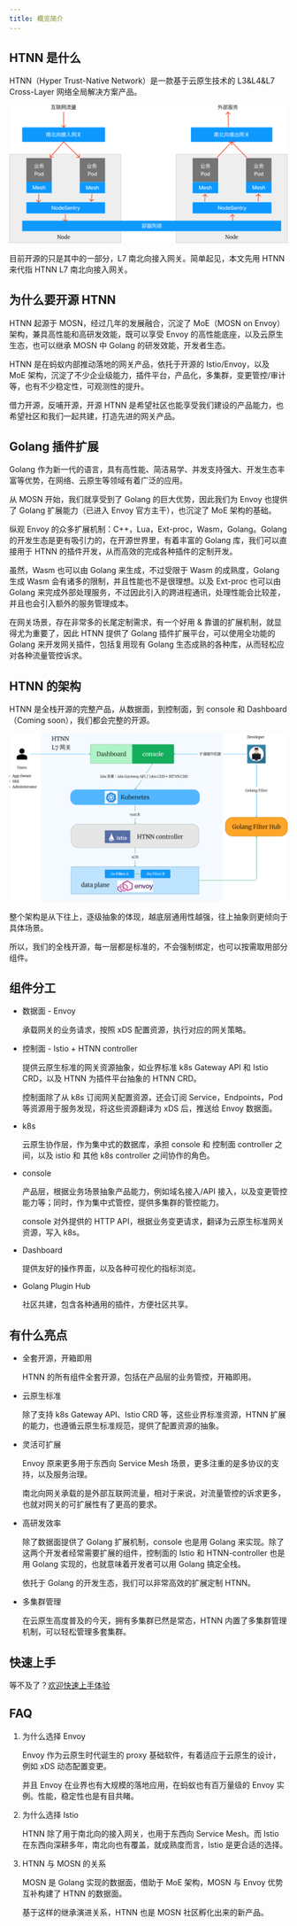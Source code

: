 ```yaml
---
title: 概览简介
---
```


## HTNN 是什么

HTNN（Hyper Trust-Native Network）是一款基于云原生技术的 L3&L4&L7 Cross-Layer 网络全局解决方案产品。

![HTNN](/images/HTNN.png)

目前开源的只是其中的一部分，L7 南北向接入网关。简单起见，本文先用 HTNN 来代指 HTNN L7 南北向接入网关。

## 为什么要开源 HTNN

HTNN 起源于 MOSN，经过几年的发展融合，沉淀了 MoE（MOSN on Envoy）架构，兼具高性能和高研发效能，既可以享受 Envoy 的高性能底座，以及云原生生态，也可以继承 MOSN 中 Golang 的研发效能，开发者生态。

HTNN 是在蚂蚁内部推动落地的网关产品，依托于开源的 Istio/Envoy，以及 MoE 架构，沉淀了不少企业级能力，插件平台，产品化，多集群，变更管控/审计等，也有不少稳定性，可观测性的提升。

借力开源，反哺开源，开源 HTNN 是希望社区也能享受我们建设的产品能力，也希望社区和我们一起共建，打造先进的网关产品。

## Golang 插件扩展

Golang 作为新一代的语言，具有高性能、简洁易学、并发支持强大、开发生态丰富等优势，在网络、云原生等领域有着广泛的应用。

从 MOSN 开始，我们就享受到了 Golang 的巨大优势，因此我们为 Envoy 也提供了 Golang 扩展能力（已进入 Envoy 官方主干），也沉淀了 MoE 架构的基础。

纵观 Envoy 的众多扩展机制：C++，Lua，Ext-proc，Wasm，Golang。Golang 的开发生态是更有吸引力的，在开源世界里，有着丰富的 Golang 库，我们可以直接用于 HTNN 的插件开发，从而高效的完成各种插件的定制开发。

虽然，Wasm 也可以由 Golang 来生成，不过受限于 Wasm 的成熟度，Golang 生成 Wasm 会有诸多的限制，并且性能也不是很理想。以及 Ext-proc 也可以由 Golang 来完成外部处理服务，不过因此引入的跨进程通讯，处理性能会比较差，并且也会引入额外的服务管理成本。

在网关场景，存在非常多的长尾定制需求，有一个好用 & 靠谱的扩展机制，就显得尤为重要了，因此 HTNN 提供了 Golang 插件扩展平台，可以使用全功能的 Golang 来开发网关插件，包括复用现有 Golang 生态成熟的各种库，从而轻松应对各种流量管控诉求。

## HTNN 的架构

HTNN 是全栈开源的完整产品，从数据面，到控制面，到 console 和 Dashboard（Coming soon），我们都会完整的开源。

![HTNN-architecture](/images/HTNN-architecture.png)

整个架构是从下往上，逐级抽象的体现，越底层通用性越强，往上抽象则更倾向于具体场景。

所以，我们的全栈开源，每一层都是标准的，不会强制绑定，也可以按需取用部分组件。

## 组件分工

* 数据面 - Envoy

  承载网关的业务请求，按照 xDS 配置资源，执行对应的网关策略。

* 控制面 - Istio + HTNN controller

  提供云原生标准的网关资源抽象，如业界标准 k8s Gateway API 和 Istio CRD，以及 HTNN 为插件平台抽象的 HTNN CRD。

  控制面除了从 k8s 订阅网关配置资源，还会订阅 Service，Endpoints，Pod 等资源用于服务发现，将这些资源翻译为 xDS 后，推送给 Envoy 数据面。

* k8s

  云原生协作层，作为集中式的数据库，承担 console 和 控制面 controller 之间，以及 istio 和 其他 k8s controller 之间协作的角色。

* console

  产品层，根据业务场景抽象产品能力，例如域名接入/API 接入，以及变更管控能力等；同时，作为集中式管控，提供多集群的管控能力。

  console 对外提供的 HTTP API，根据业务变更请求，翻译为云原生标准网关资源，写入 k8s。

* Dashboard

  提供友好的操作界面，以及各种可视化的指标浏览。

* Golang Plugin Hub

  社区共建，包含各种通用的插件，方便社区共享。

## 有什么亮点

* 全套开源，开箱即用

  HTNN 的所有组件全套开源，包括在产品层的业务管控，开箱即用。

* 云原生标准

  除了支持 k8s Gateway API、Istio CRD 等，这些业界标准资源，HTNN 扩展的能力，也遵循云原生标准规范，提供了配置资源的抽象。

* 灵活可扩展

  Envoy 原来更多用于东西向 Service Mesh 场景，更多注重的是多协议的支持，以及服务治理。

  南北向网关承载的是外部互联网流量，相对于来说，对流量管控的诉求更多，也就对网关的可扩展性有了更高的要求。

* 高研发效率

  除了数据面提供了 Golang 扩展机制，console 也是用 Golang 来实现。除了这两个开发者经常需要扩展的组件，控制面的 Istio 和 HTNN-controller 也是用 Golang 实现的，也就意味着开发者可以用 Golang 搞定全栈。

  依托于 Golang 的开发生态，我们可以非常高效的扩展定制 HTNN。

* 多集群管理

  在云原生高度普及的今天，拥有多集群已然是常态，HTNN 内置了多集群管理机制，可以轻松管理多套集群。

## 快速上手

等不及了？[欢迎快速上手体验](./quick_start)

## FAQ

1. 为什么选择 Envoy

   Envoy 作为云原生时代诞生的 proxy 基础软件，有着适应于云原生的设计，例如 xDS 动态配置变更。

   并且 Envoy 在业界也有大规模的落地应用，在蚂蚁也有百万量级的 Envoy 实例。性能，稳定性也是有目共睹。

2. 为什么选择 Istio

   HTNN 除了用于南北向的接入网关，也用于东西向 Service Mesh。而 Istio 在东西向深耕多年，南北向也有覆盖，就成熟度而言，Istio 是更合适的选择。

3. HTNN 与 MOSN 的关系

   MOSN 是 Golang 实现的数据面，借助于 MoE 架构，MOSN 与 Envoy 优势互补构建了 HTNN 的数据面。

   基于这样的继承演进关系，HTNN 也是 MOSN 社区孵化出来的新产品。
